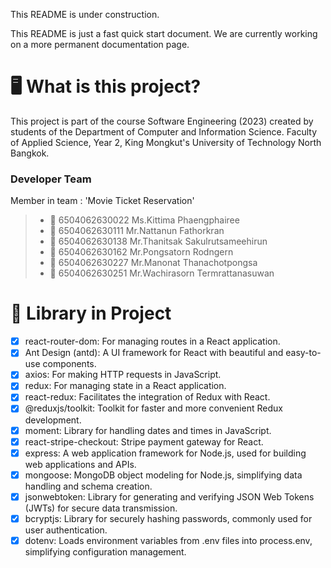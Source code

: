 This README is under construction.

This README is just a fast quick start document. We are currently working on a more permanent documentation page.

# :desktop_computer: What is this project?
This project is part of the course Software Engineering (2023) created by students of the Department of Computer and Information Science. Faculty of Applied Science, Year 2, King Mongkut's University of Technology North Bangkok.

### Developer Team
Member in team : 'Movie Ticket Reservation' 
> * :woman: 6504062630022 Ms.Kittima Phaengphairee
> * :man: 6504062630111 Mr.Nattanun Fathorkran 
> * :man: 6504062630138 Mr.Thanitsak Sakulrutsameehirun 
> * :man: 6504062630162 Mr.Pongsatorn Rodngern 
> * :man: 6504062630227 Mr.Manonat Thanachotpongsa 
> * :man: 6504062630251 Mr.Wachirasorn Termrattanasuwan

# :memo: Library in Project
- [X] react-router-dom: For managing routes in a React application. 
- [X] Ant Design (antd): A UI framework for React with beautiful and easy-to-use components.
- [X] axios: For making HTTP requests in JavaScript.
- [X] redux: For managing state in a React application.
- [X] react-redux: Facilitates the integration of Redux with React.
- [X] @reduxjs/toolkit: Toolkit for faster and more convenient Redux development.
- [X] moment: Library for handling dates and times in JavaScript.
- [X] react-stripe-checkout: Stripe payment gateway for React.
- [X] express: A web application framework for Node.js, used for building web applications and APIs.
- [X] mongoose: MongoDB object modeling for Node.js, simplifying data handling and schema creation.
- [X] jsonwebtoken: Library for generating and verifying JSON Web Tokens (JWTs) for secure data transmission.
- [X] bcryptjs: Library for securely hashing passwords, commonly used for user authentication.
- [X] dotenv: Loads environment variables from .env files into process.env, simplifying configuration management.
